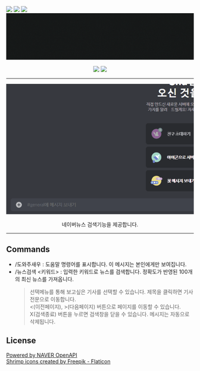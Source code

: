 <div align="left">
  <img src="https://img.shields.io/badge/JavaScript-F7DF1E?style=for-the-badge&logo=JavaScript&logoColor=white"/>
  <img src="https://img.shields.io/badge/Node.js-339933?style=for-the-badge&logo=Node.js&logoColor=white"/>
  <img src="https://img.shields.io/badge/Discord.js v13-5865F2?style=for-the-badge&logo=discord&logoColor=white"/>
</div>
<div align="center">
  <img src="./intro/title.gif">
  
  <p><a href="https://discord.com/oauth2/authorize?client_id=950075988639883324&permissions=84992&scope=applications.commands%20bot">
    <img src="https://img.shields.io/badge/invite link-5865F2?style=plastic&logo=Discord&logoColor=white"/></a>
    <a href="https://shurimp.tistory.com/category/DEVELOP/discord-bot">
    <img src="https://img.shields.io/badge/blog-D4AA00?style=plastic&logo=GitBook&logoColor=white"/></a>  
  </p>
  
  <hr>
  
  <img src="./intro/search.gif">
  <p>네이버뉴스 검색기능을 제공합니다.</p>  
</div>

------------------------------

## Commands ##
- /도와주새우 : 도움말 명령어를 표시합니다. 이 메시지는 본인에게만 보여집니다.
- /뉴스검색 <키워드> : 입력한 키워드로 뉴스를 검색합니다. 정확도가 반영된 100개의 최신 뉴스를 가져옵니다.
  > 선택메뉴를 통해 보고싶은 기사를 선택할 수 있습니다. 제목을 클릭하면 기사 전문으로 이동합니다.                    
  > <(이전페이지), >(다음페이지) 버튼으로 페이지를 이동할 수 있습니다.                         
  > X(검색종료) 버튼을 누르면 검색창을 닫을 수 있습니다. 메시지는 자동으로 삭제됩니다.
 

## License ##
<div align="left"> 
  <a href="https://developers.naver.com/">Powered by NAVER OpenAPI</a><br>
  <a href="https://www.flaticon.com/free-icons/shrimp">Shrimp icons created by Freepik - Flaticon</a>
</div>
